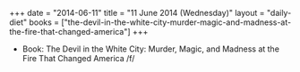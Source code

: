 +++
date = "2014-06-11"
title = "11 June 2014 (Wednesday)"
layout = "daily-diet"
books = ["the-devil-in-the-white-city-murder-magic-and-madness-at-the-fire-that-changed-america"]
+++


* Book: The Devil in the White City: Murder, Magic, and Madness at the Fire That Changed America /f/
